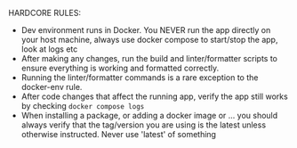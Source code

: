 HARDCORE RULES:

- Dev environment runs in Docker. You NEVER run the app directly on your host machine, always use docker compose to start/stop the app, look at logs etc
- After making any changes, run the build and linter/formatter scripts to ensure everything is working and formatted correctly.
- Running the linter/formatter commands is a rare exception to the docker-env rule.
- After code changes that affect the running app, verify the app still works by checking `docker compose logs`
- When installing a package, or adding a docker image or ... you should always verify that the tag/version you are using is the latest unless otherwise instructed. Never use 'latest' of something
